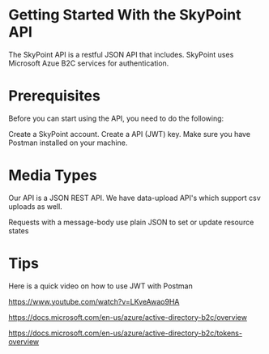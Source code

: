 # Getting Started With the SkyPoint API

The SkyPoint API is a restful JSON API that includes. SkyPoint uses Microsoft Azue B2C services for authentication. 

# Prerequisites

Before you can start using the API, you need to do the following:

Create a SkyPoint account.
Create a API (JWT) key.
Make sure you have Postman installed on your machine.

# Media Types

Our API is a JSON REST API. We have data-upload API's which support csv uploads as well.

Requests with a message-body use plain JSON to set or update resource states

# Tips

Here is a quick video on how to use JWT with Postman

https://www.youtube.com/watch?v=LKveAwao9HA

https://docs.microsoft.com/en-us/azure/active-directory-b2c/overview

https://docs.microsoft.com/en-us/azure/active-directory-b2c/tokens-overview
